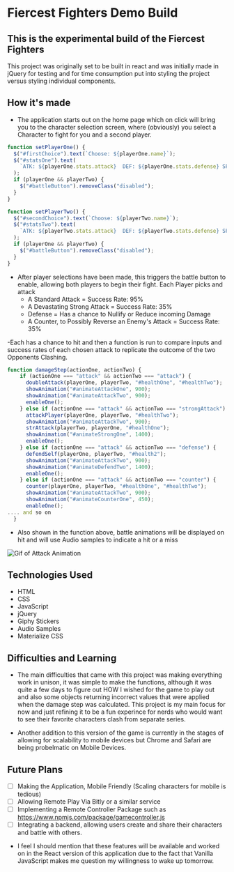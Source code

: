 # Fiercest Fighters Demo Build

## This is the experimental build of the Fiercest Fighters

This project was originally set to be built in react and was initially made in jQuery for testing and for time consumption put into styling the project versus styling individual components.

## How it's made

- The application starts out on the home page which on click will bring you to the character selection screen, where (obviously) you select a Character to fight for you and a second player.

```javascript
function setPlayerOne() {
  $("#firstChoice").text(`Choose: ${playerOne.name}`);
  $("#statsOne").text(
    `ATK: ${playerOne.stats.attack}  DEF: ${playerOne.stats.defense} SPD: ${playerOne.stats.speed}`
  );
  if (playerOne && playerTwo) {
    $("#battleButton").removeClass("disabled");
  }
}

function setPlayerTwo() {
  $("#secondChoice").text(`Choose: ${playerTwo.name}`);
  $("#statsTwo").text(
    `ATK: ${playerTwo.stats.attack}  DEF: ${playerTwo.stats.defense} SPD: ${playerTwo.stats.speed}`
  );
  if (playerOne && playerTwo) {
    $("#battleButton").removeClass("disabled");
  }
}
```

- After player selections have been made, this triggers the battle button to enable, allowing both players to begin their fight. Each Player picks and attack
  - A Standard Attack = Success Rate: 95%
  - A Devastating Strong Attack = Success Rate: 35%
  - Defense = Has a chance to Nullify or Reduce incoming Damage
  - A Counter, to Possibly Reverse an Enemy's Attack = Success Rate: 35%

-Each has a chance to hit and then a function is run to compare inputs and success rates of each chosen attack to replicate the outcome of the two Opponents Clashing.

```javascript
function damageStep(actionOne, actionTwo) {
    if (actionOne === "attack" && actionTwo === "attack") {
      doubleAttack(playerOne, playerTwo, "#healthOne", "#healthTwo");
      showAnimation("#animateAttackOne", 900);
      showAnimation("#animateAttackTwo", 900);
      enableOne();
    } else if (actionOne === "attack" && actionTwo === "strongAttack") {
      attackPlayer(playerOne, playerTwo, "#healthTwo");
      showAnimation("#animateAttackTwo", 900);
      strAttack(playerTwo, playerOne, "#healthOne");
      showAnimation("#animateStrongOne", 1400);
      enableOne();
    } else if (actionOne === "attack" && actionTwo === "defense") {
      defendSelf(playerOne, playerTwo, "#health2");
      showAnimation("#animateAttackTwo", 900);
      showAnimation("#animateDefendTwo", 1400);
      enableOne();
    } else if (actionOne === "attack" && actionTwo === "counter") {
      counter(playerOne, playerTwo, "#healthOne", "#healthTwo");
      showAnimation("#animateAttackTwo", 900);
      showAnimation("#animateCounterOne", 450);
      enableOne();
.... and so on
  }
```

- Also shown in the function above, battle animations will be displayed on hit and will use Audio samples to indicate a hit or a miss

![Gif of Attack Animation](https://media2.giphy.com/media/xUA7aXJY46jN2P6gGk/giphy.webp?cid=790b76118484a4d4514cc6f40274bd7130495a58111e7797&rid=giphy.webp)

## Technologies Used

- HTML
- CSS
- JavaScript
- jQuery
- Giphy Stickers
- Audio Samples
- Materialize CSS

## Difficulties and Learning

- The main difficulties that came with this project was making everything work in unison, it was simple to make the functions, although it was quite a few days to figure out HOW I wished for the game to play out and also some objects returning incorrect values that were applied when the damage step was calculated. This project is my main focus for now and just refining it to be a fun experince for nerds who would want to see their favorite characters clash from separate series.

- Another addition to this version of the game is currently in the stages of allowing for scalability to mobile devices but Chrome and Safari are being probelmatic on Mobile Devices.

## Future Plans

- [ ] Making the Application, Mobile Friendly (Scaling characters for mobile is tedious)
- [ ] Allowing Remote Play Via Bitly or a similar service
- [ ] Implementing a Remote Controller Package such as https://www.npmjs.com/package/gamecontroller.js
- [ ] Integrating a backend, allowing users create and share their characters and battle with others.
- I feel I should mention that these features will be available and worked on in the React version of this application due to the fact that Vanilla JavaScript makes me question my willingness to wake up tomorrow.
